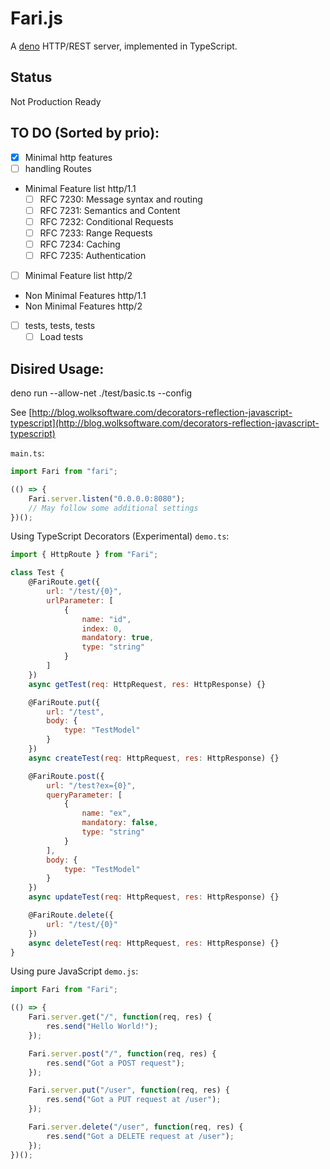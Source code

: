 # Fari.js

A [deno](http://deno.land) HTTP/REST server, implemented in TypeScript.

## Status

Not Production Ready

## TO DO (Sorted by prio):

-   [x] Minimal http features
-   [ ] handling Routes
-   Minimal Feature list http/1.1
    -   [ ] RFC 7230: Message syntax and routing
    -   [ ] RFC 7231: Semantics and Content
    -   [ ] RFC 7232: Conditional Requests
    -   [ ] RFC 7233: Range Requests
    -   [ ] RFC 7234: Caching
    -   [ ] RFC 7235: Authentication
-   [ ] Minimal Feature list http/2
-   Non Minimal Features http/1.1
-   Non Minimal Features http/2
-   [ ] tests, tests, tests
    -   [ ] Load tests

## Disired Usage:

deno run --allow-net ./test/basic.ts --config

See [http://blog.wolksoftware.com/decorators-reflection-javascript-typescript](http://blog.wolksoftware.com/decorators-reflection-javascript-typescript)

`main.ts`:

```javascript
import Fari from "fari";

(() => {
    Fari.server.listen("0.0.0.0:8080");
    // May follow some additional settings
})();
```

Using TypeScript Decorators (Experimental)
`demo.ts`:

```javascript
import { HttpRoute } from "Fari";

class Test {
    @FariRoute.get({
        url: "/test/{0}",
        urlParameter: [
            {
                name: "id",
                index: 0,
                mandatory: true,
                type: "string"
            }
        ]
    })
    async getTest(req: HttpRequest, res: HttpResponse) {}

    @FariRoute.put({
        url: "/test",
        body: {
            type: "TestModel"
        }
    })
    async createTest(req: HttpRequest, res: HttpResponse) {}

    @FariRoute.post({
        url: "/test?ex={0}",
        queryParameter: [
            {
                name: "ex",
                mandatory: false,
                type: "string"
            }
        ],
        body: {
            type: "TestModel"
        }
    })
    async updateTest(req: HttpRequest, res: HttpResponse) {}

    @FariRoute.delete({
        url: "/test/{0}"
    })
    async deleteTest(req: HttpRequest, res: HttpResponse) {}
}
```

Using pure JavaScript
`demo.js`:

```javascript
import Fari from "Fari";

(() => {
    Fari.server.get("/", function(req, res) {
        res.send("Hello World!");
    });

    Fari.server.post("/", function(req, res) {
        res.send("Got a POST request");
    });

    Fari.server.put("/user", function(req, res) {
        res.send("Got a PUT request at /user");
    });

    Fari.server.delete("/user", function(req, res) {
        res.send("Got a DELETE request at /user");
    });
})();
```
